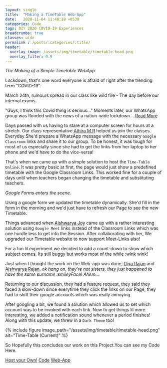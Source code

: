 ```yaml
---
layout: single
title:  "Making a TimeTable Web-App"
date:   2020-11-04 11:48:18 +0530
categories: Code
tags: DIY 2020 COVID-19 Experiences 
breadcrumbs: true
classes: wide
permalink : /posts/:categories/:title/
header:
  overlay_image: /assets/img/timetable/timetable-head.png
  overlay_filter: 0.9 
---
```

_The Making of a Simple Timetable WebApp_

Lockdown, that's one word everyone is afraid of right after the trending term "COVID-19".

March 24th, rumours spread in our class like wild fire - The day before our internal exams.

"Guys, I think this Covid thing is serious..." Moments later, our WhatsApp group was flooded with the news of a nation-wide lockdown....<a class="htag" title="Day Before Lockdown" href="/posts/experiences/day-before-lockdown/">Read More</a>

Days passed with us having to stare at a computer screen for hours at a stretch. Our class representative <a class="htag" title="Thira" href="#">Athira M.R</a> helped us join the classes. Everyday She'd prepare a WhatsApp message with the necessary `Google Classroom` links and share it to our group. To be honest, it was tough for most of us especially since she had to get the links from her laptop to her phone and we'd have to do the vice-versa! 

That's when we came up with a simple solution to host the `Time-Table Online`. It was pretty basic at first, the page would just show a predefined timetable with the Google Classroom Links. This worked fine for a couple of days until when teachers began changing the timetable and substituting teachers. 

_Google Forms enters the scene._ 

Using a google form we updated the timetable dynamically. She'd fill in the form in the morning and we'd just have to refresh our Page to see the new Timetable.

Things advanced when <a class="htag" title="Aishu's Timetable Site" target="_blank" href="http://aishwaryajoyy.c1.biz/">Aishwarya Joy</a> came up with a rather interesting solution using `Google Meet` links instead of the Classroom Links which was one hurdle less to get into the Session. After collaborating with her, We upgraded our Timetable website to now support Meet-Links also!

For a fun lil experiment we decided to add a count-down to show which subject comes. Its still buggy but works most of the while :wink wink!

Just when I thought the work on the Web-app was done, <a class="htag" title="Diya" target="_blank" href="#">Diya Rajan</a> and <a class="htag" title="Aishu" target="_blank" href="#">Aishwarya Rajan</a>, _ok hang on, they're not sisters, they just happened to have the same surname :smileyFace!  Ahem..._ 


Returning to our discussion, they had a feature request, they said they faced a slow-down since everytime they click the links on our Page, they had to shift their google accounts which was really annoying.

After googling a bit, we found a solution which allowed us to set which account was to be invoked with each link. Now to get things lil more interesting, we added a notification sound whenever a period finishes! Along with this update, we threw in a `Dark Theme` too!

{% include figure image_path="/assets/img/timetable/timetable-head.png" alt="Time-Table (Current)" %}

So Hopefully this concludes our work on this Project.You can see my Code Here.



<div class="text-right">
    <a href="/posts/code/host-your-own-timetable/" class="btn--success btn">Host your Own!</a>
    <a href="https://github.com/elvistony/time-table/" target="_blank" class="btn--danger btn">Code</a>
    <a href="https://elvistony.github.io/time-table/" target="_blank" class="btn--warning btn">Web-App</a>
</div>
